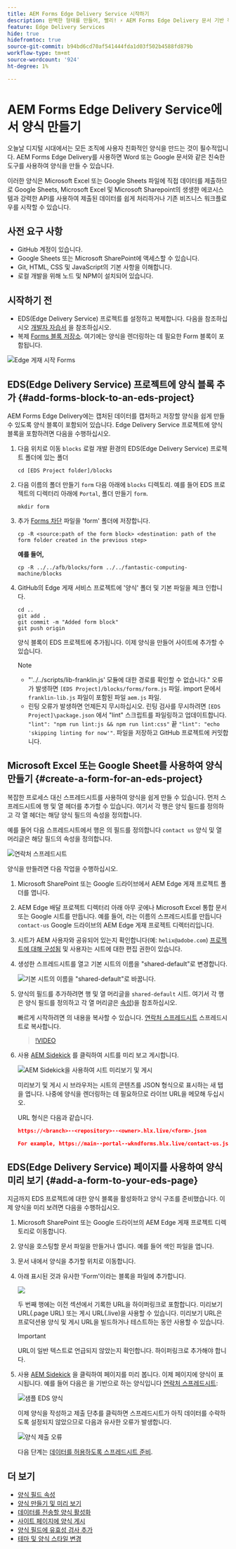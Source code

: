 ```yaml
---
title: AEM Forms Edge Delivery Service 시작하기
description: 완벽한 형태를 만들어, 빨리! ⚡ AEM Forms Edge Delivery 문서 기반 작성 = 더 행복한 사용자 및 검색 엔진을 위한 빠른 속도와 SEO 친화적인 양식.
feature: Edge Delivery Services
hide: true
hidefromtoc: true
source-git-commit: b94bd6cd70af541444fda1d03f502b4588fd879b
workflow-type: tm+mt
source-wordcount: '924'
ht-degree: 1%

---
```



# AEM Forms Edge Delivery Service에서 양식 만들기

오늘날 디지털 시대에서는 모든 조직에 사용자 친화적인 양식을 만드는 것이 필수적입니다. AEM Forms Edge Delivery를 사용하면 Word 또는 Google 문서와 같은 친숙한 도구를 사용하여 양식을 만들 수 있습니다.

이러한 양식은 Microsoft Excel 또는 Google Sheets 파일에 직접 데이터를 제출하므로 Google Sheets, Microsoft Excel 및 Microsoft Sharepoint의 생생한 에코시스템과 강력한 API를 사용하여 제출된 데이터를 쉽게 처리하거나 기존 비즈니스 워크플로우를 시작할 수 있습니다.

## 사전 요구 사항

* GitHub 계정이 있습니다.
* Google Sheets 또는 Microsoft SharePoint에 액세스할 수 있습니다.
* Git, HTML, CSS 및 JavaScript의 기본 사항을 이해합니다.
* 로컬 개발을 위해 노드 및 NPM이 설치되어 있습니다.

## 시작하기 전

* EDS(Edge Delivery Service) 프로젝트를 설정하고 복제합니다. 다음을 참조하십시오 [개발자 자습서](https://www.aem.live/developer/tutorial) 을 참조하십시오.
* 복제 [Forms 블록 저장소](https://github.com/adobe/afb). 여기에는 양식을 렌더링하는 데 필요한 Form 블록이 포함됩니다.

![Edge 게재 시작 Forms](/help/edge/assets/getting-started-with-eds-forms.png)

## EDS(Edge Delivery Service) 프로젝트에 양식 블록 추가 {#add-forms-block-to-an-eds-project}

AEM Forms Edge Delivery에는 캡처된 데이터를 캡처하고 저장할 양식을 쉽게 만들 수 있도록 양식 블록이 포함되어 있습니다. Edge Delivery Service 프로젝트에 양식 블록을 포함하려면 다음을 수행하십시오.

1. 다음 위치로 이동 `blocks` 로컬 개발 환경의 EDS(Edge Delivery Service) 프로젝트 폴더에 있는 폴더


   ```Shell
   cd [EDS Project folder]/blocks
   ```

1. 다음 이름의 폴더 만들기 `form` 다음 아래에 `blocks` 디렉토리. 예를 들어 EDS 프로젝트의 디렉터리 아래에 `Portal`, 폴더 만들기 `form`.

   ```Shell
   mkdir form
   ```


1. 추가 [Forms 차단](https://github.com/adobe/afb/tree/main/blocks/form) 파일을 &#39;form&#39; 폴더에 저장합니다.

   ```shell
   cp -R <source:path of the form block> <destination: path of the form folder created in the previous step>
   ```

   **예를 들어,**


   ```shell
   cp -R ../../afb/blocks/form ../../fantastic-computing-machine/blocks 
   ```



1. GitHub의 Edge 게재 서비스 프로젝트에 &#39;양식&#39; 폴더 및 기본 파일을 체크 인합니다.

   ```Shell
   cd ..
   git add .
   git commit -m "Added form block"
   git push origin
   ```

   양식 블록이 EDS 프로젝트에 추가됩니다. 이제 양식을 만들어 사이트에 추가할 수 있습니다.

   >[!NOTE]
   >
   > * &quot;&#39;../../scripts/lib-franklin.js&#39; 모듈에 대한 경로를 확인할 수 없습니다.&quot; 오류가 발생하면 `[EDS Project]/blocks/forms/form.js` 파일. import 문에서 `franklin-lib.js` 파일이 포함된 파일 `aem.js` 파일.
   > * 린팅 오류가 발생하면 언제든지 무시하십시오. 린팅 검사를 무시하려면 `[EDS Project]\package.json` 에서 &quot;lint&quot; 스크립트를 파일링하고 업데이트합니다. `"lint": "npm run lint:js && npm run lint:css"` 끝 `"lint": "echo 'skipping linting for now'"`. 파일을 저장하고 GitHub 프로젝트에 커밋합니다.

## Microsoft Excel 또는 Google Sheet를 사용하여 양식 만들기 {#create-a-form-for-an-eds-project}

복잡한 프로세스 대신 스프레드시트를 사용하여 양식을 쉽게 만들 수 있습니다. 먼저 스프레드시트에 행 및 열 헤더를 추가할 수 있습니다. 여기서 각 행은 양식 필드를 정의하고 각 열 헤더는 해당 양식 필드의 속성을 정의합니다.

예를 들어 다음 스프레드시트에서 행은 의 필드를 정의합니다 `contact us` 양식 및 열 머리글은 해당 필드의 속성을 정의합니다.

![연락처 스프레드시트](/help/edge/assets/contact-us-form-spreadsheet.png)

양식을 만들려면 다음 작업을 수행하십시오.

1. Microsoft SharePoint 또는 Google 드라이브에서 AEM Edge 게재 프로젝트 폴더를 엽니다.

1. AEM Edge 배달 프로젝트 디렉터리 아래 아무 곳에나 Microsoft Excel 통합 문서 또는 Google 시트를 만듭니다. 예를 들어, 라는 이름의 스프레드시트를 만듭니다 `contact-us` Google 드라이브의 AEM Edge 게재 프로젝트 디렉터리입니다.

1. 시트가 AEM 사용자와 공유되어 있는지 확인합니다(예: `helix@adobe.com`) [프로젝트에 대해 구성됨](https://www.aem.live/docs/setup-customer-sharepoint) 및 사용자는 시트에 대한 편집 권한이 있습니다.

1. 생성한 스프레드시트를 열고 기본 시트의 이름을 &quot;shared-default&quot;로 변경합니다.

   ![기본 시트의 이름을 &quot;shared-default&quot;로 바꿉니다.](/help/edge/assets/rename-sheet-to-shared-default.png)

1. 양식의 필드를 추가하려면 행 및 열 머리글을 `shared-default` 시트. 여기서 각 행은 양식 필드를 정의하고 각 열 머리글은 [속성](/help/edge/docs/forms/eds-form-field-properties))을 참조하십시오.

   빠르게 시작하려면 의 내용을 복사할 수 있습니다. [연락처 스프레드시트](https://docs.google.com/spreadsheets/d/12jvYjo1a3GOV30IqPY6_7YaCQtUmzWpFhoiOHDcjB28/edit?usp=drive_link) 스프레드시트로 복사합니다.

   >[!VIDEO](https://video.tv.adobe.com/v/3427468?quality=12&learn=on)

1. 사용 [AEM Sidekick](https://www.aem.live/developer/tutorial#preview-and-publish-your-content) 를 클릭하여 시트를 미리 보고 게시합니다.

   ![AEM Sidekick을 사용하여 시트 미리보기 및 게시](/help/edge/assets/preview-form.png)

   미리보기 및 게시 시 브라우저는 시트의 콘텐츠를 JSON 형식으로 표시하는 새 탭을 엽니다. 나중에 양식을 렌더링하는 데 필요하므로 라이브 URL을 메모해 두십시오.

   URL 형식은 다음과 같습니다.

   ```JSON
   https://<branch>--<repository>--<owner>.hlx.live/<form>.json
   
   For example, https://main--portal--wkndforms.hlx.live/contact-us.json
   ```



## EDS(Edge Delivery Service) 페이지를 사용하여 양식 미리 보기 {#add-a-form-to-your-eds-page}

지금까지 EDS 프로젝트에 대한 양식 블록을 활성화하고 양식 구조를 준비했습니다. 이제 양식을 미리 보려면 다음을 수행하십시오.

1. Microsoft SharePoint 또는 Google 드라이브의 AEM Edge 게재 프로젝트 디렉토리로 이동합니다.

1. 양식을 호스팅할 문서 파일을 만들거나 엽니다. 예를 들어 색인 파일을 엽니다.

1. 문서 내에서 양식을 추가할 위치로 이동합니다.

1. 아래 표시된 것과 유사한 &#39;Form&#39;이라는 블록을 파일에 추가합니다.

   ![](/help/edge/assets/form-block-in-sites-page-example.png)

   두 번째 행에는 이전 섹션에서 기록한 URL을 하이퍼링크로 포함합니다. 미리보기 URL(.page URL) 또는 게시 URL(.live)을 사용할 수 있습니다. 미리보기 URL은 프로덕션용 양식 및 게시 URL을 빌드하거나 테스트하는 동안 사용할 수 있습니다.

   >[!IMPORTANT]
   >
   >
   > URL이 일반 텍스트로 언급되지 않았는지 확인합니다. 하이퍼링크로 추가해야 합니다.

1. 사용 [AEM Sidekick](https://www.aem.live/developer/tutorial#preview-and-publish-your-content) 을 클릭하여 페이지를 미리 봅니다. 이제 페이지에 양식이 표시됩니다. 예를 들어 다음은 을 기반으로 하는 양식입니다 [연락처 스프레드시트](https://docs.google.com/spreadsheets/d/12jvYjo1a3GOV30IqPY6_7YaCQtUmzWpFhoiOHDcjB28/edit?usp=drive_link):


   ![샘플 EDS 양식](/help/edge/assets/eds-form.png)

   이제 양식을 작성하고 제출 단추를 클릭하면 스프레드시트가 아직 데이터를 수락하도록 설정되지 않았으므로 다음과 유사한 오류가 발생합니다.

   ![양식 제출 오류](/help/edge/assets/form-error.png)


   다음 단계는 [데이터를 허용하도록 스프레드시트 준비](/help/edge/docs/forms/submit-forms.md).



## 더 보기

* [양식 필드 속성](/help/edge/docs/forms/eds-form-field-properties)
* [양식 만들기 및 미리 보기](/help/edge/docs/forms/create-forms.md)
* [데이터를 전송할 양식 활성화](/help/edge/docs/forms/submit-forms.md)
* [사이트 페이지에 양식 게시](/help/edge/docs/forms/publish-eds-forms.md)
* [양식 필드에 유효성 검사 추가](/help/edge/docs/forms/validate-forms.md)
* [테마 및 양식 스타일 변경](/help/edge/docs/forms/style-theme-forms.md)

